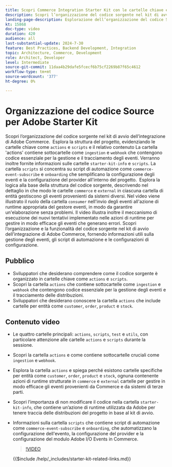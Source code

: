 ```yaml
---
title: Scopri Commerce Integration Starter Kit con le cartelle chiave e gli script di automazione illustrati
description: Scopri l’organizzazione del codice sorgente nel kit di avvio dell’integrazione di Commerce. ​
landing-page-description: Esplorazione dell’organizzazione del codice Source in un kit di avvio per l’integrazione di Commerce
kt: 15868
doc-type: video
duration: 420
audience: all
last-substantial-update: 2024-7-30
feature: Best Practices, Backend Development, Integration
topic: Architecture, Commerce, Development
role: Architect, Developer
level: Intermediate
source-git-commit: 11daa4b29dafe5fcecf6b75cf2269b87f65c4612
workflow-type: tm+mt
source-wordcount: '377'
ht-degree: 0%

---
```


# Organizzazione del codice Source per Adobe Starter Kit

Scopri l’organizzazione del codice sorgente nel kit di avvio dell’integrazione di Adobe Commerce. &#x200B; Esplora la struttura del progetto, evidenziando le cartelle chiave come `actions` e `scripts` e il relativo contenuto&#x200B; La cartella &#39;actions&#39; contiene sottocartelle come `ingestion` e `webhook` che contengono codice essenziale per la gestione e il tracciamento degli eventi. Verranno inoltre fornite informazioni sulle cartelle `starter-kit-info` e `scripts`. La cartella `scripts` si concentra su script di automazione come `commerce-event-subscribe` e `onboarding` che semplificano la configurazione degli eventi e la configurazione del provider all&#39;interno del progetto.
&#x200B;
Esplora la logica alla base della struttura del codice sorgente, descrivendo nel dettaglio in che modo le cartelle `commerce` e `external` in ciascuna cartella di entità gestiscono gli eventi provenienti da sistemi diversi. Nel video viene illustrato il ruolo della cartella `consumer` nell&#39;invio degli eventi all&#39;azione di runtime appropriata del gestore eventi, in modo da garantire un&#39;elaborazione senza problemi. Il video illustra inoltre il meccanismo di esecuzione dei nuovi tentativi implementato nelle azioni di runtime per gestire in modo efficace gli eventi che generano errori. &#x200B;Scopri l’organizzazione e la funzionalità del codice sorgente nel kit di avvio dell’integrazione di Adobe Commerce, fornendo informazioni utili sulla gestione degli eventi, gli script di automazione e le configurazioni di configurazione.

## Pubblico

* Sviluppatori che desiderano comprendere come il codice sorgente è organizzato in cartelle chiave come `actions` e `scripts`.
* Scopri la cartella `actions` che contiene sottocartelle come `ingestion` e ` webhook` che contengono codice essenziale per la gestione degli eventi e il tracciamento delle distribuzioni.
* Sviluppatori che desiderano conoscere la cartella `actions` che include cartelle per entità come `customer`, `order`, `product` e `stock`.

## Contenuto video

* Le quattro cartelle principali: `actions`, `scripts`, `test` e `utils`, con particolare attenzione alle cartelle `actions` e `scripts` durante la sessione. &#x200B;
* Scopri la cartella `actions` e come contiene sottocartelle cruciali come `ingestion` e `webhook`.
* Esplora la cartella `actions` e spiega perché esistono cartelle specifiche per entità come `customer`, `order`, `product` e `stock`, ognuna contenente azioni di runtime strutturate in `commerce` e `external` cartelle per gestire in modo efficace gli eventi provenienti da Commerce e da sistemi di terze parti. &#x200B;
* Scopri l’importanza di non modificare il codice nella cartella `starter-kit-info`, che contiene un’azione di runtime utilizzata da Adobe per tenere traccia delle distribuzioni del progetto in base al kit di avvio. &#x200B;
* Informazioni sulla cartella `scripts` che contiene script di automazione come `commerce-event-subscribe` e `onboarding`, che automatizzano la configurazione dell&#39;evento, la configurazione del provider e la configurazione del modulo Adobe I/O Events in Commerce. &#x200B;

  >[!VIDEO](https://video.tv.adobe.com/v/3431691?learn=on)

  {{$include /help/_includes/starter-kit-related-links.md}}